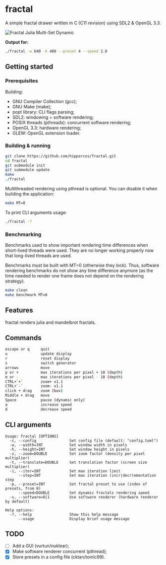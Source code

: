 # fractal

A simple fractal drawer written in C (C11 revision) using SDL2 & OpenGL 3.3.

![Fractal Julia Multi-Set Dynamic](https://github.com/hipparcos/fractal/blob/master/fractal.gif)

**Output for:**
```bash
./fractal -w 640 -h 480 --preset 4 --speed 2.0
```

## Getting started

### Prerequisites

Building:

- GNU Compiler Collection (gcc);
- GNU Make (make);
- popt library: CLI flags parsing;
- SDL2: windowing + software rendering;
- POSIX threads (pthreads): concurrent software rendering;
- OpenGL 3.3: hardware rendering;
- GLEW: OpenGL extension loader.

### Building & running

```bash
git clone https://github.com/hipparcos/fractal.git
cd fractal
git submodule init
git submodule update
make
./fractal
```

Multithreaded rendering using pthread is optional.
You can disable it when building the application:
```bash
make MT=0
```

To print CLI arguments usage:
```bash
./fractal -?
```

### Benchmarking

Benchmarks used to show important rendering time differences when short-lived threads were used.
They are no longer working properly now that long-lived threads are used.

Benchmarks must be built with MT=0 (otherwise they lock).
Thus, software rendering benchmarks do not show any time difference anymore (as the time needed to render one frame does not depend on the rendering strategy).
```bash
make clean
make benchmark MT=0
```

## Features

fractal renders julia and mandelbrot fractals.

## Commands

```bash
escape or q     quit
u               update display
r               reset display
s               switch generator
arrows          move
p or +          max iterations per pixel + 10 (depth)
m or -          max iterations per pixel - 10 (depth)
CTRL+`+`        zoom+ x1.1
CTRL+`-`        zoom- x1.1
click + drag    zoom (box)
Middle + drag   move
Space           pause (dynamic only)
a               increase speed
d               decrease speed
```

## CLI arguments

```
Usage: fractal [OPTIONS]
  -c, --config               Set config file (default: "config.toml")
  -w, --width=INT            Set window width in pixels
  -h, --height=INT           Set window height in pixels
  -z, --zoom=DOUBLE          Set zoom factor (density per pixel multiplier)
  -t, --translate=DOUBLE     Set translation factor (screen size multiplier)
  -i, --iter=INT             Set max iteration limit
      --step=INT             Set max iteration (incr|decr)ementation step
  -p, --preset=INT           Set fractal preset to use (index of presets, from 0)
      --speed=DOUBLE         Set dynamic fractals rendering speed
  -s, --software=0|1         Use software renderer (hardware renderer by default)

Help options:
  -?, --help                 Show this help message
      --usage                Display brief usage message
```

## TODO

- [ ] Add a GUI (vurtun/nuklear);
- [x] Make software renderer concurrent (pthread);
- [x] Store presets in a config file (cktan/tomlc99).
